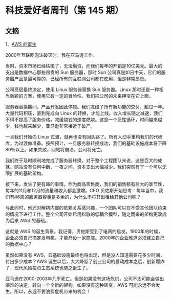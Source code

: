 # 科技爱好者周刊（第 145 期）

## 文摘

1、[AWS 的诞生](https://threadreaderapp.com/thread/1347677573900242944.html)

2000年互联网泡沫破灭时，我在亚马逊工作。

当时，资本市场已经枯竭了，无法融资，而我们每年的开销是10亿美元。最大的支出是数据中心那些昂贵的 Sun 服务器，那时 Sun 公司真是如日中天，它们的服务器产品是最可靠的，已经所有的互联网公司都在使用，但是非常昂贵。

公司高层最终决定，使用 Linux 服务器替换 Sun 服务器。Linux 那时还是一种相当新颖的方案，使用它有一定的冒险性。我们把公司的未来押宝在它上面。

服务器替换期间，产品开发因此停顿。我们冻结了所有新功能的交付，超过一年。大量代码积压，直到完成向 Linux 的转换，才能上线。收入增长随之减速，我们不得不提高了服务价格，减缓烧钱的速度燃烧。这是一个恶性循环，时间越来越少，钱也越来越少，亚马逊非常接近于破产。

一旦我们开始向 Linux 过渡，就再也没有回头路了。所有人动手重构我们的代码库，为过渡做准备。按照预计，一旦服务器转换成功，我们的基础设施成本将下降80％以上。如果失败，网站将崩溃，公司将死亡。 

我们终于及时顺利地完成了服务器转换。对于整个工程团队来说，这是巨大的成就。网站没有任何中断，一夜之间，资本支出大幅减少。我们突然有了一个可以无限扩展的基础架构。 

接下来，发生了更有趣的事情。作为商品零售商，我们的销售额有巨大的季节性，每年的11月和12月的流量和收入都会激增。CEO 贝佐斯开始思考：每年当中，我们有46周的服务器容量是多余的，为什么不将其出租给其他公司呢？ 

与此同时，他还对解耦内部的依赖关系感兴趣，一个团队可以在不受其他团队约束的情况下进行工作。整个公司开始启用松散的低耦合模型，随之而来的架构更改成为后来 AWS 的基础。 

这就是 AWS 的诞生背景。我记得，贝佐斯受到了电网的启发。1900年的时候，企业必须自己搞定发电机，才能开设一家商店。2000年的企业难道必须建立自己的数据中心？ 

虽然如果没有 AWS，云基础设施最终也将出现，但是没人知道需要花多少时间，付出多少成本？AWS 诞生以后，大大降低了创业公司的启动成本之后，创新爆炸了，现代风险投资生态系统也随之诞生了。
 
亚马逊在2000-2003年几乎死亡。但是如果没有这场危机，公司不太可能会做出艰难的决定，转向一个全新的架构。如果没有这种转变，AWS 可能永远不会发生。所以，永远不要浪费危机带来的机会！ 
 
